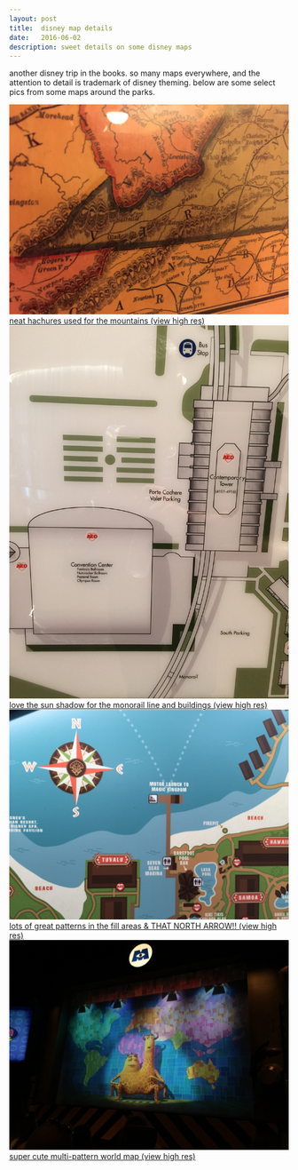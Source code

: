 ```yaml
---
layout: post
title:  disney map details
date:   2016-06-02
description: sweet details on some disney maps
---
```


another disney trip in the books. so many maps everywhere, and the attention to detail is trademark of disney theming. below are some select pics from some maps around the parks.

<div class="img_row">
    <img class="col three" src="/img/posts/dis_train.jpg">
</div>
<div class="col three caption">
    <a href="{{ site.baseurl l}}/img/posts/dis_train.jpg" target="_blank">neat hachures used for the mountains (view high res)</a>
</div>
<div class="img_row">
    <img class="col three" src="/img/posts/dis_contemporary.jpg">
</div>
<div class="col three caption">
    <a href="{{ site.baseurl l}}/img/posts/dis_contemporary.jpg" target="_blank">love the sun shadow for the monorail line and buildings (view high res)</a>
</div>
<div class="img_row">
    <img class="col three" src="/img/posts/dis_poly.jpg">
</div>
<div class="col three caption">
    <a href="{{ site.baseurl l}}/img/posts/dis_poly.jpg" target="_blank">lots of great patterns in the fill areas & THAT NORTH ARROW!! (view high res)</a>
</div>
<div class="img_row">
    <img class="col three" src="/img/posts/dis_monsters.jpg">
</div>
<div class="col three caption">
    <a href="{{ site.baseurl l}}/img/posts/dis_monsters.jpg" target="_blank">super cute multi-pattern world map (view high res)</a>
</div>
